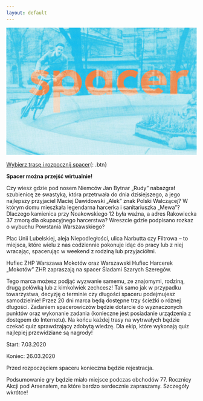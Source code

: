 ```yaml
---
layout: default
---
```


![spacer.jpg](images/spacerCompressed.jpg) 

[Wybierz trasę i rozpocznij spacer](http://spacer.mokotow.zhp.pl/wybor){: .btn}

**Spacer można przejść wirtualnie!**


Czy wiesz gdzie pod nosem Niemców Jan Bytnar „Rudy” nabazgrał szubienicę ze swastyką, która przetrwała do dnia dzisiejszego, a jego najlepszy przyjaciel Maciej Dawidowski „Alek” znak Polski Walczącej? W którym domu mieszkała legendarna harcerka i sanitariuszka „Mewa”? Dlaczego kamienica przy Noakowskiego 12 była ważna, a adres Rakowiecka 37 zmorą dla okupacyjnego harcerstwa? Wreszcie gdzie podpisano rozkaz o wybuchu Powstania Warszawskiego?


Plac Unii Lubelskiej, aleja Niepodległości, ulica Narbutta czy Filtrowa – to miejsca, które wielu z nas codziennie pokonuje idąc do pracy lub z niej wracając, spacerując w weekend z rodziną lub przyjaciółmi.  


Hufiec ZHP Warszawa Mokotów oraz Warszawski Hufiec Harcerek „Mokotów” ZHR zapraszają na spacer Śladami Szarych Szeregów.  


Tego marca możesz podjąć wyzwanie samemu, ze znajomymi, rodziną, drugą połówką lub z kimkolwiek zechcesz! Tak samo jak w przypadku towarzystwa, decyzję o terminie czy długości spaceru podejmujesz samodzielnie! Przez 20 dni marca będą dostępne trzy ścieżki o różnej długości. Zadaniem spacerowiczów będzie dotarcie do wyznaczonych punktów oraz wykonanie zadania (konieczne jest posiadanie urządzenia z dostępem do Internetu). Na końcu każdej trasy na wytrwałych będzie czekać quiz sprawdzający zdobytą wiedzę. Dla ekip, które wykonają quiz najlepiej przewidziane są nagrody!


Start: 7.03.2020


Koniec: 26.03.2020   


Przed rozpoczęciem spaceru konieczna będzie rejestracja.


Podsumowanie gry będzie miało miejsce podczas obchodów 77. Rocznicy Akcji pod Arsenałem, na które bardzo serdecznie zapraszamy. Szczegóły wkrótce!
